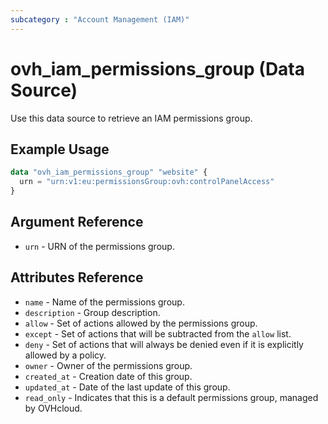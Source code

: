 ```yaml
---
subcategory : "Account Management (IAM)"
---
```


# ovh_iam_permissions_group (Data Source)

Use this data source to retrieve an IAM permissions group.

## Example Usage

```terraform
data "ovh_iam_permissions_group" "website" {
  urn = "urn:v1:eu:permissionsGroup:ovh:controlPanelAccess"
}
```

## Argument Reference

* `urn` - URN of the permissions group.

## Attributes Reference

* `name` - Name of the permissions group.
* `description` - Group description.
* `allow` - Set of actions allowed by the permissions group.
* `except` - Set of actions that will be subtracted from the `allow` list.
* `deny` - Set of actions that will always be denied even if it is explicitly allowed by a policy.
* `owner` - Owner of the permissions group.
* `created_at` - Creation date of this group.
* `updated_at` - Date of the last update of this group.
* `read_only` - Indicates that this is a default permissions group, managed by OVHcloud.
